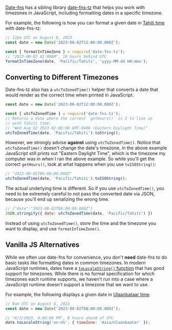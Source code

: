 [Date-fns](https://date-fns.org/) has a sibling library [date-fns-tz](https://www.npmjs.com/package/date-fns-tz) that helps you work with timezones in JavaScript, including formatting dates in a specific timezone.

For example, the following is how you can format a given date in [Tahiti time](https://www.zeitverschiebung.net/en/timezone/pacific--tahiti) with date-fns-tz:

```javascript
// 12pm UTC on August 8, 2023
const date = new Date('2023-08-02T12:00:00.000Z');

const { formatInTimeZone } = require('date-fns-tz');
// "2023-08-02 02:00AM", 10 hours behind UTC
formatInTimeZone(date, 'Pacific/Tahiti', 'yyyy-MM-dd HH:mma');
```

## Converting to Different Timezones

Date-fns-tz also has a `utcToZonedTime()` helper that converts a date that would render as the correct time when printed in JavaScript.

```javascript
const date = new Date('2023-08-02T12:00:00.000Z');

const { utcToZonedTime } = require('date-fns-tz');
// Returns a date where the current `getHours()` is 2 to line up
// with Tahiti time:
// "Wed Aug 02 2023 02:00:00 GMT-0400 (Eastern Daylight Time)"
utcToZonedTime(date, 'Pacific/Tahiti').toString();
```

However, we strongly advise **against** using `utcToZonedTime()`.
Notice that `utcToZonedTime()` doesn't change the date's timezone, in the above example JavaScript still prints out "Eastern Daylight Time", which is the timezone my computer was in when I ran the above example.
So while you'll get the correct `getHours()`, look at what happens when you use `toISOString()`:

```javascript
// "2023-08-02T06:00:00.000Z"
utcToZonedTime(date, 'Pacific/Tahiti').toISOString();
```

The actual underlying time is different.
So if you use `utcToZonedTime()`, you need to be extremely careful to not pass the converted date via JSON, because you'll end up serializing the wrong time.

```javascript
// {"date":"2023-08-02T06:00:00.000Z"}
JSON.stringify({ date: utcToZonedTime(date, 'Pacific/Tahiti') })
```

Instead of using `utcToZonedTime()`, store the time and the timezone you want to display, and use `formatInTimeZone()`. 

## Vanilla JS Alternatives

While we often use date-fns for convenience, you don't **need** date-fns to do basic tasks like formatting dates in common timezones.
In modern JavaScript runtimes, dates have a [`toLocaleString()` function](/tutorials/fundamentals/date_format#timezones) that has good support for timezones.
While there is no formal specification for which timezones each runtime supports, we haven't run into a case where a JavaScript runtime doesn't support a timezone that we want to use.

For example, the following displays a given date in [Ulaanbataar time](https://www.zeitverschiebung.net/en/timezone/asia--ulaanbaatar).

```javascript
// 8am UTC on August 8, 2023
const date = new Date('2023-08-02T08:00:00.000Z');

// "8/2/2023, 4:00:00 PM", 8 hours ahead of UTC
date.toLocaleString('en-US', { timeZone: 'Asia/Ulaanbaatar' });
```